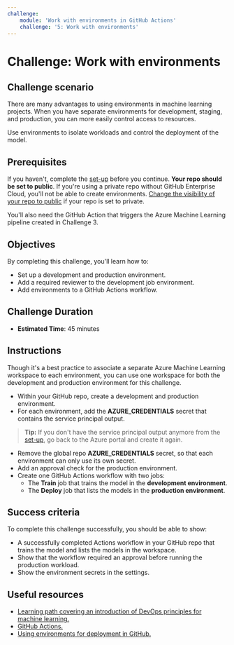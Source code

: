 ```yaml
---
challenge:
    module: 'Work with environments in GitHub Actions'
    challenge: '5: Work with environments'
---
```


# Challenge: Work with environments

## Challenge scenario

There are many advantages to using environments in machine learning projects. When you have separate environments for development, staging, and production, you can more easily control access to resources. 

Use environments to isolate workloads and control the deployment of the model.

## Prerequisites

If you haven't, complete the [set-up](00-set-up.md) before you continue. **Your repo should be set to public**. If you're using a private repo without GitHub Enterprise Cloud, you'll not be able to create environments. [Change the visibility of your repo to public](https://docs.github.com/repositories/managing-your-repositorys-settings-and-features/managing-repository-settings/setting-repository-visibility) if your repo is set to private.

You'll also need the GitHub Action that triggers the Azure Machine Learning pipeline created in Challenge 3. 

## Objectives

By completing this challenge, you'll learn how to:

- Set up a development and production environment.
- Add a required reviewer to the development job environment.
- Add environments to a GitHub Actions workflow.

## Challenge Duration

- **Estimated Time**: 45 minutes

## Instructions

Though it's a best practice to associate a separate Azure Machine Learning workspace to each environment, you can use one workspace for both the development and production environment for this challenge. 

- Within your GitHub repo, create a development and production environment.
- For each environment, add the **AZURE_CREDENTIALS** secret that contains the service principal output. 

> **Tip:**
> If you don't have the service principal output anymore from the [set-up](00-set-up.md), go back to the Azure portal and create it again.

- Remove the global repo **AZURE_CREDENTIALS** secret, so that each environment can only use its own secret.
- Add an approval check for the production environment.  
- Create one GitHub Actions workflow with two jobs:
    - The **Train** job that trains the model in the **development environment**. 
    - The **Deploy** job that lists the models in the **production environment**.

## Success criteria

To complete this challenge successfully, you should be able to show:

- A successfully completed Actions workflow in your GitHub repo that trains the model and lists the models in the workspace.
- Show that the workflow required an approval before running the production workload.
- Show the environment secrets in the settings.

## Useful resources

- [Learning path covering an introduction of DevOps principles for machine learning.](https://docs.microsoft.com/learn/paths/introduction-machine-learn-operations/)
- [GitHub Actions.](https://docs.github.com/actions/guides)
- [Using environments for deployment in GitHub.](https://docs.github.com/actions/deployment/targeting-different-environments/using-environments-for-deployment)